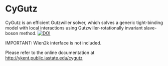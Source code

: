 CyGutz
======

CyGutz is an efficient Gutzwiller solver,
which solves a generic tight-binding model with local interactions
using Gutzwiller-rotationally invariant slave-boson method.
[![DOI](https://zenodo.org/badge/doi/10.5281/zenodo.14076.svg)](http://dx.doi.org/10.5281/zenodo.14076)

IMPORTANT: Wien2k interface is not included. 

Please refer to the online documentation at 
http://ykent.public.iastate.edu/cygutz
